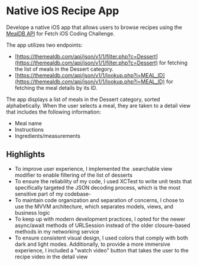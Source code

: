 # Native iOS Recipe App

Develope a native iOS app that allows users to browse recipes using the [MealDB API](https://themealdb.com/api.php) for Fetch iOS Coding Challenge.

The app utilizes two endpoints:

- [https://themealdb.com/api/json/v1/1/filter.php?c=Dessert](https://themealdb.com/api/json/v1/1/filter.php?c=Dessert) for fetching the list of meals in the Dessert category.
- [https://themealdb.com/api/json/v1/1/lookup.php?i=MEAL_ID](https://themealdb.com/api/json/v1/1/lookup.php?i=MEAL_ID) for fetching the meal details by its ID.

The app displays a list of meals in the Dessert category, sorted alphabetically. When the user selects a meal, they are taken to a detail view that includes the following information:

- Meal name
- Instructions
- Ingredients/measurements

## Highlights

- To improve user experience, I implemented the .searchable view modifier to enable filtering of the list of desserts
- To ensure the reliability of my code, I used XCTest to write unit tests that specifically targeted the JSON decoding process, which is the most sensitive part of my codebase-
- To maintain code organization and separation of concerns, I chose to use the MVVM architecture, which separates models, views, and business logic
- To keep up with modern development practices, I opted for the newer async/await methods of URLSession instead of the older closure-based methods in my networking service
- To ensure consistent visual design, I used colors that comply with both dark and light modes. Additionally, to provide a more immersive experience, I included a "watch video" button that takes the user to the recipe video in the detail view
